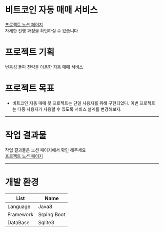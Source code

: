 # 비트코인 자동 매매 서비스

[프로젝트 노션 페이지](https://www.notion.so/lcy960729/3d4ac657b834462b8ce63ae588dd7961)  
자세한 진행 과정을 확인하실 수 있습니다

# 프로젝트 기획

변동성 돌파 전략을 이용한 자동 매매 서비스

# 프로젝트 목표

- 비트코인 자동 매매 봇 프로젝트는 단일 사용자를 위해 구현되었다. 이번 프로젝트는 다중 사용자가 사용할 수 있도록 서비스 설계를 변경해보자.

---

# 작업 결과물
작업 결과물은 노션 페이지에서 확인 해주세요  
[프로젝트 노션 페이지](https://www.notion.so/lcy960729/3d4ac657b834462b8ce63ae588dd7961)  

---

# 개발 환경

List|Name
-----|-----
Language|Java8
Framework|Srping Boot
DataBase|Sqlite3
